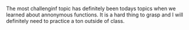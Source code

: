 The most challenginf topic has definitely been todays topics when we learned about annonymous functions. It is a hard thing to grasp and I will definitely need to practice a ton outside of class.